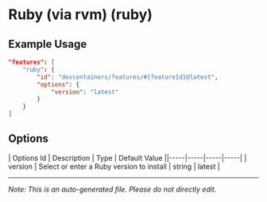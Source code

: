 
# Ruby (via rvm) (ruby)



## Example Usage

```json
"features": [
    "ruby": {
        "id": "devcontainers/features/#{featureId}@latest",
        "options": {
            "version": "latest"
        }
    }
]
```

## Options

| Options Id | Description | Type | Default Value ||-----|-----|-----|-----|
| version | Select or enter a Ruby version to install | string | latest |

---

_Note: This is an auto-generated file. Please do not directly edit._
